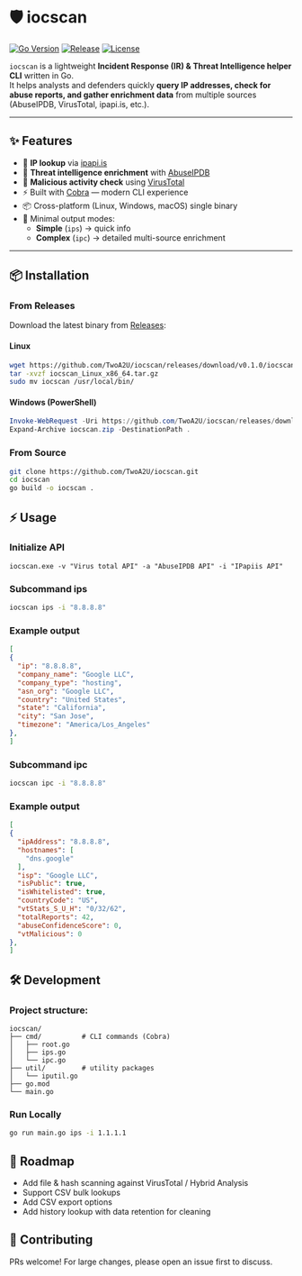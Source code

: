 # 🛡️ iocscan

[![Go Version](https://img.shields.io/github/go-mod/go-version/TwoA2U/iocscan)](https://golang.org)
[![Release](https://img.shields.io/github/v/release/TwoA2U/iocscan)](https://github.com/TwoA2U/iocscan/releases)
[![License](https://img.shields.io/github/license/TwoA2U/iocscan)](./LICENSE)

`iocscan` is a lightweight **Incident Response (IR) & Threat Intelligence helper CLI** written in Go.  
It helps analysts and defenders quickly **query IP addresses, check for abuse reports, and gather enrichment data** from multiple sources (AbuseIPDB, VirusTotal, ipapi.is, etc.).

---

## ✨ Features

- 🔎 **IP lookup** via [ipapi.is](https://ipapi.is)  
- 🚨 **Threat intelligence enrichment** with [AbuseIPDB](https://www.abuseipdb.com/)  
- 🧪 **Malicious activity check** using [VirusTotal](https://www.virustotal.com/)  
- ⚡ Built with [Cobra](https://github.com/spf13/cobra) — modern CLI experience  
- 📦 Cross-platform (Linux, Windows, macOS) single binary  
- 🧹 Minimal output modes:
  - **Simple** (`ips`) → quick info
  - **Complex** (`ipc`) → detailed multi-source enrichment  

---

## 📦 Installation

### From Releases
Download the latest binary from [Releases](https://github.com/TwoA2U/iocscan/releases):

#### Linux
```bash
wget https://github.com/TwoA2U/iocscan/releases/download/v0.1.0/iocscan_Linux_x86_64.tar.gz
tar -xvzf iocscan_Linux_x86_64.tar.gz
sudo mv iocscan /usr/local/bin/
```

#### Windows (PowerShell)
```powershell
Invoke-WebRequest -Uri https://github.com/TwoA2U/iocscan/releases/download/v0.1.0/iocscan_Windows_x86_64.zip -OutFile iocscan.zip
Expand-Archive iocscan.zip -DestinationPath .
```

### From Source
```bash
git clone https://github.com/TwoA2U/iocscan.git
cd iocscan
go build -o iocscan .
```

## ⚡ Usage

### Initialize API
```
iocscan.exe -v "Virus total API" -a "AbuseIPDB API" -i "IPapiis API"
```

### Subcommand ips
```bash
iocscan ips -i "8.8.8.8"
```

### Example output
```json
[
{
  "ip": "8.8.8.8",
  "company_name": "Google LLC",
  "company_type": "hosting",
  "asn_org": "Google LLC",
  "country": "United States",
  "state": "California",
  "city": "San Jose",
  "timezone": "America/Los_Angeles"
},
]
```

### Subcommand ipc
```bash
iocscan ipc -i "8.8.8.8"
```

### Example output
```json
[
{
  "ipAddress": "8.8.8.8",
  "hostnames": [
    "dns.google"
  ],
  "isp": "Google LLC",
  "isPublic": true,
  "isWhitelisted": true,
  "countryCode": "US",
  "vtStats_S_U_H": "0/32/62",
  "totalReports": 42,
  "abuseConfidenceScore": 0,
  "vtMalicious": 0
},
]
```

## 🛠️ Development
### Project structure:
```
iocscan/
├── cmd/          # CLI commands (Cobra)
│   ├── root.go
│   ├── ips.go
│   └── ipc.go
├── util/         # utility packages
│   └── iputil.go
├── go.mod
└── main.go
```

### Run Locally
```bash
go run main.go ips -i 1.1.1.1
```

## 🚀 Roadmap
- Add file & hash scanning against VirusTotal / Hybrid Analysis
- Support CSV bulk lookups
- Add CSV export options
- Add history lookup with data retention for cleaning

## 🤝 Contributing

PRs welcome!
For large changes, please open an issue first to discuss.



